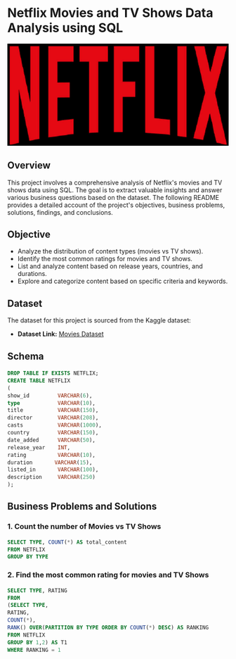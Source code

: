 # Netflix Movies and TV Shows Data Analysis using SQL

![Netflix Logo](https://github.com/sachita27/netflix_sql_project/blob/main/netflix-logo-png-.jpg)

## Overview
This project involves a comprehensive analysis of Netflix's movies and TV shows data using SQL. The goal is to extract valuable insights and answer various business questions based on the dataset. The following README provides a detailed account of the project's objectives, business problems, solutions, findings, and conclusions.

## Objective
- Analyze the distribution of content types (movies vs TV shows).
- Identify the most common ratings for movies and TV shows.
- List and analyze content based on release years, countries, and durations.
- Explore and categorize content based on specific criteria and keywords.

## Dataset
The dataset for  this project is sourced from the Kaggle dataset:

- **Dataset Link:** [Movies Dataset](https://www.kaggle.com/datasets/shivamb/netflix-shows?resource=download)

## Schema

```sql
DROP TABLE IF EXISTS NETFLIX;
CREATE TABLE NETFLIX
(
show_id         VARCHAR(6),
type	        VARCHAR(10),
title	        VARCHAR(150),
director        VARCHAR(208),
casts	        VARCHAR(1000),
country	        VARCHAR(150),
date_added    	VARCHAR(50),
release_year	INT,
rating	        VARCHAR(10),
duration	   VARCHAR(15),
listed_in    	VARCHAR(100),
description     VARCHAR(250)
);
```
## Business Problems and Solutions

### 1. Count the number of Movies vs TV Shows

```sql
SELECT TYPE, COUNT(*) AS total_content
FROM NETFLIX
GROUP BY TYPE
```
### 2. Find the most common rating for movies and TV Shows

```sql
SELECT TYPE, RATING 
FROM
(SELECT TYPE, 
RATING, 
COUNT(*), 
RANK() OVER(PARTITION BY TYPE ORDER BY COUNT(*) DESC) AS RANKING
FROM NETFLIX
GROUP BY 1,2) AS T1
WHERE RANKING = 1
```

